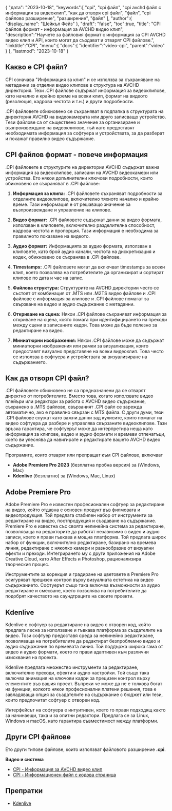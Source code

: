 {
"дата": "2023-10-18",
   "keywords":[
"cpi",
"cpi файл",
"cpi avchd файл с информация за видеоклип",
"как да отворя cpi файл",
"файл",
"cpi файлово разширение",
"разширение",
"файл"
],
   "author":{
"display_name": "Шейкъл Фейз"
},
"draft": "false",
"toc":true,
"title": "CPI файлов формат - информация за AVCHD видео клип",
   "description":"Научете за файловия формат с информация за CPI AVCHD видео клип и API, които могат да създават и отварят CPI файлове.",
   "linktitle":"CPI",
   "menu":{
      "docs":{
         "identifier":"video-cpi",
         "parent":"video"
}
},
"lastmod": "2023-10-18"
}

## Какво е CPI файл?

CPI означава "Информация за клип" и се използва за съхраняване на метаданни за отделни видео клипове в структура на AVCHD директория. Тези .CPI файлове съдържат информация за видеоклипове, като начално и крайно време на всеки клип, формат на видеото (резолюция, кадрова честота и т.н.) и други подробности.

.CPI файловете обикновено се съхраняват в подпапка в структурата на директория AVCHD на видеокамерата или друго записващо устройство. Тези файлове са от съществено значение за организиране и възпроизвеждане на видеоклипове, тъй като предоставят необходимата информация за софтуера и устройствата, за да разберат и покажат правилно видео съдържание.

## CPI файлов формат - повече информация

.CPI файловете в структурите на директории AVCHD съдържат важна информация за видеоклипове, записани на AVCHD видеокамери или устройства. Ето някои допълнителни ключови подробности, които обикновено се съхраняват в .CPI файлове:

1. **Информация за клипа:** .CPI файловете съхраняват подробности за отделните видеоклипове, включително тяхното начално и крайно време. Тази информация е от решаващо значение за възпроизвеждане и управление на клипове.
    







2. **Видео формат:** .CPI файловете съдържат данни за видео формата, използван в клиповете, включително разделителна способност, кадрова честота и пропорция. Тази информация е необходима за правилното показване на видеото.
    







3. **Аудио формат:** Информацията за аудио формата, използван в клиповете, като брой аудио канали, честота на дискретизация и кодек, обикновено се съхранява в .CPI файлове.
    







4. **Timestamps:** .CPI файловете могат да включват timestamps за всеки клип, което позволява на потребителите да организират и сортират клипове по дата и час на запис.
    







5. **Файлова структура:** Структурите на AVCHD директории често се състоят от комбинация от .MTS или .M2TS видео файлове и .CPI файлове с информация за клипове и .CPI файлове помагат за свързване на видео и аудио съдържание с метаданни.
    







6. **Откриване на сцена:** Някои .CPI файлове съхраняват информация за откриване на сцена, която помага при идентифицирането на преходи между сцени в записаните кадри. Това може да бъде полезно за редактиране на видео.
    







7. **Миниатюрни изображения:** Някои .CPI файлове може да съдържат миниатюрни изображения или рамки за визуализация, които предоставят визуално представяне на всеки видеоклип. Това често се използва в софтуера и устройствата за визуализиране на съдържанието.
    







## Как да отворя CPI файл?

.CPI файловете обикновено не са предназначени да се отварят директно от потребителите. Вместо това, когато използвате видео плейъри или редактори за работа с AVCHD видео съдържание, съхранено в .MTS файлове, свързаният .CPI файл се зарежда автоматично, ако е правилно свързан с MTS файла. С други думи, тези .CPI файлове служат като важни данни зад кулисите, които помагат на видео софтуера да разбере и управлява свързаните видеоклипове. Тази връзка гарантира, че софтуерът може да интерпретира неща като информация за клипове, видео и аудио формати и времеви отпечатъци, което ви улеснява да навигирате и редактирате вашето AVCHD видео съдържание.

Програмите, които отварят или препращат към CPI файлове, включват

- **Adobe Premiere Pro 2023** (безплатна пробна версия) за (Windows, Mac)
- **Kdenlive** (безплатно) за (Windows, Mac, Linux)

## Adobe Premiere Pro

Adobe Premiere Pro е известен професионален софтуер за редактиране на видео, който отдавна е основен продукт във филмовата и видеопродукция. Той предлага стабилен набор от инструменти за редактиране на видео, постпродукция и създаване на съдържание. Premiere Pro е известна със своята нелинейна система за редактиране, позволяваща на редакторите да работят независимо с видео и аудио записи, което я прави гъвкава и мощна платформа. Той предлага широк набор от функции, включително редактиране, базирано на времева линия, редактиране с няколко камери и разнообразие от визуални ефекти и преходи. Интегрирането му с други приложения на Adobe Creative Cloud, като After Effects и Photoshop, рационализира творческия процес.

Инструментите за корекция и градиране на цветовете в Premiere Pro осигуряват прецизен контрол върху визуалната естетика на видео съдържанието. Софтуерът също така включва възможности за аудио редактиране и смесване, което позволява на потребителите да подобрят качеството на саундтраците на своите проекти.

## Kdenlive

Kdenlive е софтуер за редактиране на видео с отворен код, който предлага лесна за използване и гъвкава платформа за създателите на видео. Този софтуер предоставя среда за нелинейно редактиране, позволяваща на потребителите да редактират безпроблемно видео и аудио съдържание по времевата линия. Той поддържа широка гама от видео и аудио формати, което го прави адаптивен към различни изисквания на проекта.

Kdenlive предлага множество инструменти за редактиране, включително преходи, ефекти и аудио настройки. Той също така включва анимация на ключови кадри за прецизен контрол върху елементите във вашия проект. Въпреки че може да не е толкова богат на функции, колкото някои професионални платени решения, това е завладяваща опция за създателите на съдържание с бюджет или тези, които предпочитат софтуер с отворен код.

Интерфейсът на софтуера е интуитивен, което го прави подходящ както за начинаещи, така и за опитни редактори. Предлага се за Linux, Windows и macOS, като гарантира съвместимост между платформи.

## Други CPI файлове

Ето други типове файлове, които използват файловото разширение **.cpi**.

**Видео и система**
- [CPI - Информация за AVCHD видео клип](/bg/video/cpi/)
- [CPI - Информационен файл с кодова страница](/bg/system/cpi/)

## Препратки
* [Kdenlive](https://en.wikipedia.org/wiki/Kdenlive)


